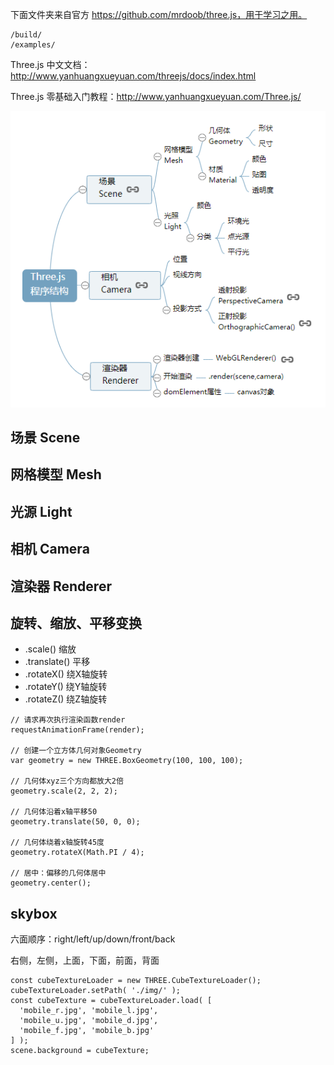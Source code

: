 下面文件夹来自官方 https://github.com/mrdoob/three.js，用于学习之用。


```
/build/
/examples/
```

Three.js 中文文档：http://www.yanhuangxueyuan.com/threejs/docs/index.html

Three.js 零基础入门教程：http://www.yanhuangxueyuan.com/Three.js/

![](./test/assets/20211211160448.png)


## 场景 Scene



## 网格模型 Mesh



## 光源 Light



## 相机 Camera



## 渲染器 Renderer




## 旋转、缩放、平移变换

+ .scale() 缩放
+ .translate() 平移
+ .rotateX() 绕X轴旋转
+ .rotateY() 绕Y轴旋转
+ .rotateZ() 绕Z轴旋转

```
// 请求再次执行渲染函数render
requestAnimationFrame(render);

// 创建一个立方体几何对象Geometry
var geometry = new THREE.BoxGeometry(100, 100, 100);

// 几何体xyz三个方向都放大2倍
geometry.scale(2, 2, 2);

// 几何体沿着x轴平移50
geometry.translate(50, 0, 0);

// 几何体绕着x轴旋转45度
geometry.rotateX(Math.PI / 4);

// 居中：偏移的几何体居中
geometry.center();

```


## skybox

六面顺序：right/left/up/down/front/back

右侧，左侧，上面，下面，前面，背面

```
const cubeTextureLoader = new THREE.CubeTextureLoader();
cubeTextureLoader.setPath( './img/' );
const cubeTexture = cubeTextureLoader.load( [
  'mobile_r.jpg', 'mobile_l.jpg',
  'mobile_u.jpg', 'mobile_d.jpg',
  'mobile_f.jpg', 'mobile_b.jpg'
] );
scene.background = cubeTexture;

```

